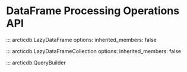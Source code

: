 DataFrame Processing Operations API
===================================

::: arcticdb.LazyDataFrame
    options:
      inherited_members: false

::: arcticdb.LazyDataFrameCollection
    options:
      inherited_members: false

::: arcticdb.QueryBuilder

